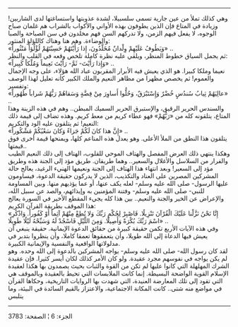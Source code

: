 ------------------------------------------------------------------------

وهي كذلك تملأ من عين جارية تسمى سلسبيلا، لشدة عذوبتها واستساغتها لدى
الشاربين! وزيادة في المتاع فإن الذين يطوفون بهذه الأواني والأكواب
بالشراب هم غلمان صباح الوجوه، لا يفعل فيهم الزمن، ولا تدركهم السن فهم
مخلدون في سن الصباحة والصبا والوضاءة. وهم هنا وهناك كاللؤلؤ المنثور:  
«وَيَطُوفُ عَلَيْهِمْ وِلْدانٌ مُخَلَّدُونَ، إِذا رَأَيْتَهُمْ حَسِبْتَهُمْ لُؤْلُؤاً مَنْثُوراً» ..  
ثم يجمل السياق خطوط المنظر، ويلقي عليه نظرة كاملة تلخص وقعه في القلب
والنظر:  
«وَإِذا رَأَيْتَ- ثَمَّ- رَأَيْتَ نَعِيماً وَمُلْكاً كَبِيراً» ..  
نعيما وملكا كبيرا. هو الذي يعيش فيه الأبرار المقربون عباد الله هؤلاء،
على وجه الإجمال والعموم! ثم يخصص مظهرا من مظاهر النعيم والملك الكبير
كأنه تعليل لهذا الوصف وتفسير:  
«عالِيَهُمْ ثِيابُ سُندُسٍ خُضْرٌ وَإِسْتَبْرَقٌ، وَحُلُّوا أَساوِرَ مِنْ فِضَّةٍ وَسَقاهُمْ رَبُّهُمْ شَراباً
طَهُوراً» ..  
والسندس الحرير الرقيق، والإستبرق الحرير السميك المبطن.. وهم في هذه
الزينة وهذا المتاع، يتلقونه كله من «رَبُّهُمْ» فهو عطاء كريم من معط كريم.
وهذه تضاف إلى قيمة ذلك النعيم! ثم يتلقون عليه الود والتكريم:  
«إِنَّ هذا كانَ لَكُمْ جَزاءً وَكانَ سَعْيُكُمْ مَشْكُوراً» ..  
يتلقون هذا النطق من الملأ الأعلى. وهو يعدل هذه المناعم كلها، ويمنحها
قيمة أخرى فوق قيمتها..  
وهكذا ينتهي ذلك العرض المفصل والهتاف الموحي للقلوب، الهتاف إلى ذلك
النعيم الطيب والفرار من السلاسل والأغلال والسعير.. وهما طريقان. طريق مؤد
إلى الجنة هذه وطريق مؤد إلى السعير! وبعد انتهاء هذا الهتاف إلى الجنة
ونعيمها الهنيء الرغيد، يعالج حالة المشركين المصرين على العناد والتكذيب،
الذين لا يدركون حقيقة الدعوة، فيساومون عليها الرسول- صلى الله عليه وسلم-
لعله يكف عنها، أو عما يؤذيهم منها. وبين المساومة للنبي- صلى الله عليه
وسلم- وفتنة المؤمنين به وإيذائهم، والصد عن سبيل الله، والإعراض عن الخير
والجنة والنعيم.. بين هذا كله يجيء المقطع الأخير في السورة يعالج هذا
الموقف بطريقة القرآن الكريم:  
«إِنَّا نَحْنُ نَزَّلْنا عَلَيْكَ الْقُرْآنَ تَنْزِيلًا. فَاصْبِرْ لِحُكْمِ رَبِّكَ وَلا تُطِعْ مِنْهُمْ آثِماً أَوْ
كَفُوراً. وَاذْكُرِ اسْمَ رَبِّكَ بُكْرَةً وَأَصِيلًا. وَمِنَ اللَّيْلِ فَاسْجُدْ لَهُ وَسَبِّحْهُ لَيْلًا طَوِيلًا»
..  
وفي هذه الآيات الأربع تكمن حقيقة كبيرة من حقائق الدعوة الإيمانية. حقيقة
ينبغي أن يعيش فيها الدعاة إلى الله طويلا، وأن يتعمقوها تعمقا كاملا، وأن
ينظروا بتدبر في مدلولاتها الواقعية والنفسية والإيمانية الكبيرة.  
لقد كان رسول الله- صلى الله عليه وسلم- يواجه المشركين بالدعوة إلى الله
وحده. وهو لم يكن يواجه في نفوسهم مجرد عقيدة. ولو كان الأمر كذلك لكان
أيسر كثيرا. فإن عقيدة الشرك المهلهلة التي كانوا عليها لم تكن من القوة
والثبات بحيث يصمدون بها هكذا لعقيدة الإسلام القوية الواضحة البسيطة. إنما
كانت الملابسات التي تحيط بالعقيدة وبالموقف هي التي تقود إلى تلك المعارضة
العنيدة، التي شهدت بها الروايات التاريخية، وحكاها القرآن في مواضع منه
شتى.. كانت المكانة الاجتماعية، والاعتزاز بالقيم السائدة في البيئة، وما
يتلبس

------------------------------------------------------------------------

الجزء: 6 ¦ الصفحة: 3783
